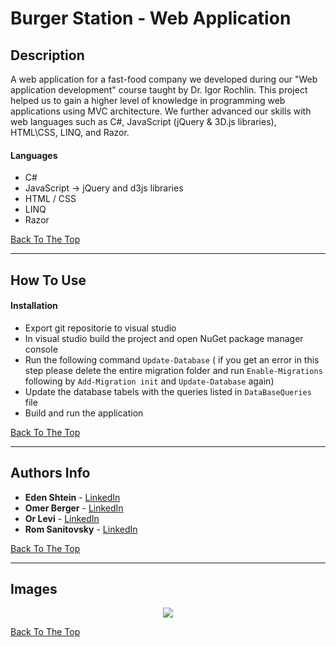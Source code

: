 # Burger Station - Web Application

## Description

A web application for a fast-food company we developed during our "Web application development" course taught by Dr. Igor Rochlin. This project helped us to gain a higher level of knowledge in programming web applications using MVC architecture. We further advanced our skills with web languages such as C#, JavaScript (jQuery & 3D.js libraries), HTML\CSS, LINQ, and Razor.

#### Languages

- C#
- JavaScript -> jQuery and d3js libraries
- HTML / CSS
- LINQ
- Razor

[Back To The Top](#Table-of-Contents)

---

## How To Use

#### Installation

- Export git repositorie to visual studio
- In visual studio build the project and open NuGet package manager console
- Run the following command ```Update-Database``` ( if you get an error in this step please delete the entire migration
folder and run ```Enable-Migrations``` following by ```Add-Migration init``` and ```Update-Database``` again)
- Update the database tabels with the queries listed in ```DataBaseQueries``` file 
- Build and run the application


[Back To The Top](#Table-of-Contents)

---
## Authors Info

* **Eden Shtein** - [LinkedIn](https://www.linkedin.com/in/edenshtein/)
* **Omer Berger** - [LinkedIn](https://www.linkedin.com/in/omerberger/)
* **Or Levi** - [LinkedIn](https://www.linkedin.com/in/orlevi13/)
* **Rom Sanitovsky** - [LinkedIn](https://www.linkedin.com/in/rom-sanitovsky-a38272197/)

[Back To The Top](#Table-of-Contents)

---
## Images
<p align="center"> <img src="burgerstaion.png"> </p>

[Back To The Top](#Table-of-Contents)
